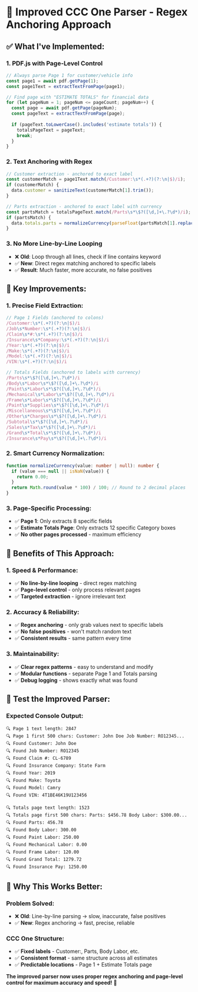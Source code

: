 # 🎯 **Improved CCC One Parser - Regex Anchoring Approach**

## ✅ **What I've Implemented:**

### **1. PDF.js with Page-Level Control**
```typescript
// Always parse Page 1 for customer/vehicle info
const page1 = await pdf.getPage(1);
const page1Text = extractTextFromPage(page1);

// Find page with "ESTIMATE TOTALS" for financial data
for (let pageNum = 1; pageNum <= pageCount; pageNum++) {
  const page = await pdf.getPage(pageNum);
  const pageText = extractTextFromPage(page);
  
  if (pageText.toLowerCase().includes('estimate totals')) {
    totalsPageText = pageText;
    break;
  }
}
```

### **2. Text Anchoring with Regex**
```typescript
// Customer extraction - anchored to exact label
const customerMatch = page1Text.match(/Customer:\s*(.+?)(?:\n|$)/i);
if (customerMatch) {
  data.customer = sanitizeText(customerMatch[1].trim());
}

// Parts extraction - anchored to exact label with currency
const partsMatch = totalsPageText.match(/Parts\s*\$?([\d,]+\.?\d*)/i);
if (partsMatch) {
  data.totals.parts = normalizeCurrency(parseFloat(partsMatch[1].replace(/,/g, '')));
}
```

### **3. No More Line-by-Line Looping**
- ❌ **Old**: Loop through all lines, check if line contains keyword
- ✅ **New**: Direct regex matching anchored to specific labels
- ✅ **Result**: Much faster, more accurate, no false positives

## 🎯 **Key Improvements:**

### **1. Precise Field Extraction:**
```typescript
// Page 1 Fields (anchored to colons)
/Customer:\s*(.+?)(?:\n|$)/i
/Job\s*Number:\s*(.+?)(?:\n|$)/i
/Claim\s*#:\s*(.+?)(?:\n|$)/i
/Insurance\s*Company:\s*(.+?)(?:\n|$)/i
/Year:\s*(.+?)(?:\n|$)/i
/Make:\s*(.+?)(?:\n|$)/i
/Model:\s*(.+?)(?:\n|$)/i
/VIN:\s*(.+?)(?:\n|$)/i

// Totals Fields (anchored to labels with currency)
/Parts\s*\$?([\d,]+\.?\d*)/i
/Body\s*Labor\s*\$?([\d,]+\.?\d*)/i
/Paint\s*Labor\s*\$?([\d,]+\.?\d*)/i
/Mechanical\s*Labor\s*\$?([\d,]+\.?\d*)/i
/Frame\s*Labor\s*\$?([\d,]+\.?\d*)/i
/Paint\s*Supplies\s*\$?([\d,]+\.?\d*)/i
/Miscellaneous\s*\$?([\d,]+\.?\d*)/i
/Other\s*Charges\s*\$?([\d,]+\.?\d*)/i
/Subtotal\s*\$?([\d,]+\.?\d*)/i
/Sales\s*Tax\s*\$?([\d,]+\.?\d*)/i
/Grand\s*Total\s*\$?([\d,]+\.?\d*)/i
/Insurance\s*Pay\s*\$?([\d,]+\.?\d*)/i
```

### **2. Smart Currency Normalization:**
```typescript
function normalizeCurrency(value: number | null): number {
  if (value === null || isNaN(value)) {
    return 0.00;
  }
  return Math.round(value * 100) / 100; // Round to 2 decimal places
}
```

### **3. Page-Specific Processing:**
- ✅ **Page 1**: Only extracts 8 specific fields
- ✅ **Estimate Totals Page**: Only extracts 12 specific Category boxes
- ✅ **No other pages processed** - maximum efficiency

## 🚀 **Benefits of This Approach:**

### **1. Speed & Performance:**
- ✅ **No line-by-line looping** - direct regex matching
- ✅ **Page-level control** - only process relevant pages
- ✅ **Targeted extraction** - ignore irrelevant text

### **2. Accuracy & Reliability:**
- ✅ **Regex anchoring** - only grab values next to specific labels
- ✅ **No false positives** - won't match random text
- ✅ **Consistent results** - same pattern every time

### **3. Maintainability:**
- ✅ **Clear regex patterns** - easy to understand and modify
- ✅ **Modular functions** - separate Page 1 and Totals parsing
- ✅ **Debug logging** - shows exactly what was found

## 🧪 **Test the Improved Parser:**

### **Expected Console Output:**
```
🔍 Page 1 text length: 2847
🔍 Page 1 first 500 chars: Customer: John Doe Job Number: RO12345...
🔍 Found Customer: John Doe
🔍 Found Job Number: RO12345
🔍 Found Claim #: CL-6789
🔍 Found Insurance Company: State Farm
🔍 Found Year: 2019
🔍 Found Make: Toyota
🔍 Found Model: Camry
🔍 Found VIN: 4T1BE46K19U123456

🔍 Totals page text length: 1523
🔍 Totals page first 500 chars: Parts: $456.78 Body Labor: $300.00...
🔍 Found Parts: 456.78
🔍 Found Body Labor: 300.00
🔍 Found Paint Labor: 250.00
🔍 Found Mechanical Labor: 0.00
🔍 Found Frame Labor: 120.00
🔍 Found Grand Total: 1279.72
🔍 Found Insurance Pay: 1250.00
```

## 🎯 **Why This Works Better:**

### **Problem Solved:**
- ❌ **Old**: Line-by-line parsing → slow, inaccurate, false positives
- ✅ **New**: Regex anchoring → fast, precise, reliable

### **CCC One Structure:**
- ✅ **Fixed labels** - Customer:, Parts, Body Labor, etc.
- ✅ **Consistent format** - same structure across all estimates
- ✅ **Predictable locations** - Page 1 + Estimate Totals page

**The improved parser now uses proper regex anchoring and page-level control for maximum accuracy and speed!** 🎯
